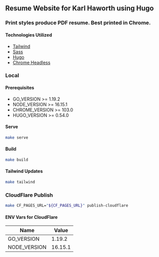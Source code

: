 ## Resume Website for Karl Haworth using Hugo

### Print styles produce PDF resume. Best printed in Chrome.

#### Technologies Utilized

- [Tailwind](http://tailwindcss.com)
- [Sass](https://sass-lang.com)
- [Hugo](http://gohugo.io)
- [Chrome Headless](https://github.com/go-rod/rod)

### Local

#### Prerequisites

- GO_VERSION >= 1.19.2
- NODE_VERSION >= 16.15.1
- CHROME_VERSION >= 103.0
- HUGO_VERSION >= 0.54.0

#### Serve

```bash
make serve
```

#### Build

```bash
make build
```

#### Tailwind Updates

```bash
make tailwind
```

### CloudFlare Publish

```bash
make CF_PAGES_URL="${CF_PAGES_URL}" publish-cloudflare
```

#### ENV Vars for CloudFlare

|Name|Value|
|---|--|
|GO_VERSION|1.19.2|
|NODE_VERSION|16.15.1|